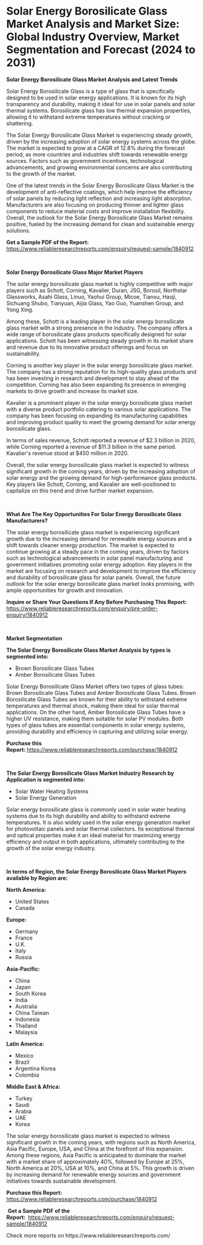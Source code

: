 <p><h1>Solar Energy Borosilicate Glass Market Analysis and Market Size: Global Industry Overview, Market Segmentation and Forecast (2024 to 2031)</h1></p><p><strong>Solar Energy Borosilicate Glass Market Analysis and Latest Trends</strong></p>
<p><p>Solar Energy Borosilicate Glass is a type of glass that is specifically designed to be used in solar energy applications. It is known for its high transparency and durability, making it ideal for use in solar panels and solar thermal systems. Borosilicate glass has low thermal expansion properties, allowing it to withstand extreme temperatures without cracking or shattering. </p><p>The Solar Energy Borosilicate Glass Market is experiencing steady growth, driven by the increasing adoption of solar energy systems across the globe. The market is expected to grow at a CAGR of 12.8% during the forecast period, as more countries and industries shift towards renewable energy sources. Factors such as government incentives, technological advancements, and growing environmental concerns are also contributing to the growth of the market.</p><p>One of the latest trends in the Solar Energy Borosilicate Glass Market is the development of anti-reflective coatings, which help improve the efficiency of solar panels by reducing light reflection and increasing light absorption. Manufacturers are also focusing on producing thinner and lighter glass components to reduce material costs and improve installation flexibility. Overall, the outlook for the Solar Energy Borosilicate Glass Market remains positive, fueled by the increasing demand for clean and sustainable energy solutions.</p></p>
<p><strong>Get a Sample PDF of the Report:&nbsp;</strong> <a href="https://www.reliableresearchreports.com/enquiry/request-sample/1840912">https://www.reliableresearchreports.com/enquiry/request-sample/1840912</a></p>
<p>&nbsp;</p>
<p><strong>Solar Energy Borosilicate Glass Major Market Players</strong></p>
<p><p>The solar energy borosilicate glass market is highly competitive with major players such as Schott, Corning, Kavalier, Duran, JSG, Borosil, Northstar Glassworks, Asahi Glass, Linuo, Yaohui Group, Micoe, Tianxu, Haoji, Sichuang Shubo, Tianyuan, Aijia Glass, Yao Guo, Yuanshen Group, and Yong Xing.</p><p>Among these, Schott is a leading player in the solar energy borosilicate glass market with a strong presence in the industry. The company offers a wide range of borosilicate glass products specifically designed for solar applications. Schott has been witnessing steady growth in its market share and revenue due to its innovative product offerings and focus on sustainability.</p><p>Corning is another key player in the solar energy borosilicate glass market. The company has a strong reputation for its high-quality glass products and has been investing in research and development to stay ahead of the competition. Corning has also been expanding its presence in emerging markets to drive growth and increase its market size.</p><p>Kavalier is a prominent player in the solar energy borosilicate glass market with a diverse product portfolio catering to various solar applications. The company has been focusing on expanding its manufacturing capabilities and improving product quality to meet the growing demand for solar energy borosilicate glass.</p><p>In terms of sales revenue, Schott reported a revenue of $2.3 billion in 2020, while Corning reported a revenue of $11.3 billion in the same period. Kavalier's revenue stood at $450 million in 2020.</p><p>Overall, the solar energy borosilicate glass market is expected to witness significant growth in the coming years, driven by the increasing adoption of solar energy and the growing demand for high-performance glass products. Key players like Schott, Corning, and Kavalier are well-positioned to capitalize on this trend and drive further market expansion.</p></p>
<p>&nbsp;</p>
<p><strong>What Are The Key Opportunities For Solar Energy Borosilicate Glass Manufacturers?</strong></p>
<p><p>The solar energy borosilicate glass market is experiencing significant growth due to the increasing demand for renewable energy sources and a shift towards cleaner energy production. The market is expected to continue growing at a steady pace in the coming years, driven by factors such as technological advancements in solar panel manufacturing and government initiatives promoting solar energy adoption. Key players in the market are focusing on research and development to improve the efficiency and durability of borosilicate glass for solar panels. Overall, the future outlook for the solar energy borosilicate glass market looks promising, with ample opportunities for growth and innovation.</p></p>
<p><strong>Inquire or Share Your Questions If Any Before Purchasing This Report:</strong> <a href="https://www.reliableresearchreports.com/enquiry/pre-order-enquiry/1840912">https://www.reliableresearchreports.com/enquiry/pre-order-enquiry/1840912</a></p>
<p>&nbsp;</p>
<p><strong>Market Segmentation</strong></p>
<p><strong>The Solar Energy Borosilicate Glass Market Analysis by types is segmented into:</strong></p>
<p><ul><li>Brown Borosilicate Glass Tubes</li><li>Amber Borosilicate Glass Tubes</li></ul></p>
<p><p>Solar Energy Borosilicate Glass Market offers two types of glass tubes: Brown Borosilicate Glass Tubes and Amber Borosilicate Glass Tubes. Brown Borosilicate Glass Tubes are known for their ability to withstand extreme temperatures and thermal shock, making them ideal for solar thermal applications. On the other hand, Amber Borosilicate Glass Tubes have a higher UV resistance, making them suitable for solar PV modules. Both types of glass tubes are essential components in solar energy systems, providing durability and efficiency in capturing and utilizing solar energy.</p></p>
<p><strong>Purchase this Report:&nbsp;</strong><a href="https://www.reliableresearchreports.com/purchase/1840912">https://www.reliableresearchreports.com/purchase/1840912</a></p>
<p>&nbsp;</p>
<p><strong>The Solar Energy Borosilicate Glass Market Industry Research by Application is segmented into:</strong></p>
<p><ul><li>Solar Water Heating Systems</li><li>Solar Energy Generation</li></ul></p>
<p><p>Solar energy borosilicate glass is commonly used in solar water heating systems due to its high durability and ability to withstand extreme temperatures. It is also widely used in the solar energy generation market for photovoltaic panels and solar thermal collectors. Its exceptional thermal and optical properties make it an ideal material for maximizing energy efficiency and output in both applications, ultimately contributing to the growth of the solar energy industry.</p></p>
<p>&nbsp;</p>
<p><strong>In terms of Region, the Solar Energy Borosilicate Glass Market Players available by Region are:</strong></p>
<p>
    <p> <strong> North America: </strong>
        <ul>
            <li>United States</li>
            <li>Canada</li>
        </ul>
        </p> 
    <p> <strong> Europe: </strong>
        <ul>
            <li>Germany</li>
            <li>France</li>
            <li>U.K.</li>
            <li>Italy</li>
            <li>Russia</li>
        </ul>
        </p> 
    <p> <strong> Asia-Pacific: </strong>
        <ul>
            <li>China</li>
            <li>Japan</li>
            <li>South Korea</li>
            <li>India</li>
            <li>Australia</li>
            <li>China Taiwan</li>
            <li>Indonesia</li>
            <li>Thailand</li>
            <li>Malaysia</li>
        </ul>
        </p> 
    <p> <strong> Latin America: </strong>
        <ul>
            <li>Mexico</li>
            <li>Brazil</li>
            <li>Argentina Korea</li>
            <li>Colombia</li>
        </ul>
        </p> 
    <p> <strong> Middle East & Africa: </strong>
        <ul>
            <li>Turkey</li>
            <li>Saudi</li>
            <li>Arabia</li>
            <li>UAE</li>
            <li>Korea</li>
        </ul>
    </p>
    </p>
<p><p>The solar energy borosilicate glass market is expected to witness significant growth in the coming years, with regions such as North America, Asia Pacific, Europe, USA, and China at the forefront of this expansion. Among these regions, Asia Pacific is anticipated to dominate the market with a market share of approximately 40%, followed by Europe at 25%, North America at 20%, USA at 10%, and China at 5%. This growth is driven by increasing demand for renewable energy sources and government initiatives towards sustainable development.</p></p>
<p><strong>Purchase this Report: </strong><a href="https://www.reliableresearchreports.com/purchase/1840912">https://www.reliableresearchreports.com/purchase/1840912</a></p>
<p>&nbsp;<strong>Get a Sample PDF of the Report:&nbsp;&nbsp;</strong><a href="https://www.reliableresearchreports.com/enquiry/request-sample/1840912">https://www.reliableresearchreports.com/enquiry/request-sample/1840912</a></p>
<p><strong></strong></p>
<p>Check more reports on https://www.reliableresearchreports.com/</p>